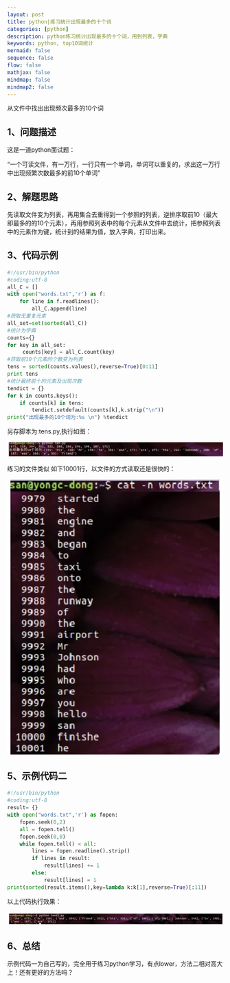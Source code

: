 ```yaml
---
layout: post
title: python|练习统计出现最多的十个词
categories: [python]
description: python练习统计出现最多的十个词，用到列表，字典
keywords: python, top10词统计
mermaid: false
sequence: false
flow: false
mathjax: false
mindmap: false
mindmap2: false
---
```

从文件中找出出现频次最多的10个词

## 1、问题描述

这是一道python面试题：

“一个可读文件，有一万行，一行只有一个单词，单词可以重复的，求出这一万行中出现频繁次数最多的前10个单词”

## 2、解题思路

 先读取文件变为列表，再用集合去重得到一个参照的列表，逆排序取前10（最大即最多的的10个元素），再用参照列表中的每个元素从文件中去统计，把参照列表中的元素作为键，统计到的结果为值，放入字典，打印出来。

## 3、代码示例

```python
#!/usr/bin/python
#coding:utf-8
all_C = []
with open("words.txt",'r') as f:
    for line in f.readlines():
        all_C.append(line)
#获取无重复元素
all_set=set(sorted(all_C))
#统计为字典
counts={}
for key in all_set:
     counts[key] = all_C.count(key)
#获取前10个元素的个数变为列表
tens = sorted(counts.values(),reverse=True)[0:11]
print tens
#统计最终前十的元素及出现次数
tendict = {}
for k in counts.keys():
    if counts[k] in tens:
        tendict.setdefault(counts[k],k.strip("\n"))
print("出现最多的10个词为:%s \n") %tendict
```

另存脚本为:tens.py,执行如图：

![202407230601.png](/images/202407230601.png)

练习的文件类似 如下10001行，以文件的方式读取还是很快的：

![202407230602.png](/images/202407230602.png)

## 5、示例代码二

```python
#!/usr/bin/python
#coding:utf-8
result= {}
with open("words.txt",'r') as fopen:
    fopen.seek(0,2)
    all = fopen.tell()
    fopen.seek(0,0)
    while fopen.tell() < all:
        lines = fopen.readline().strip()
        if lines in result:
            result[lines] += 1
        else:
            result[lines] = 1
print(sorted(result.items(),key=lambda k:k[1],reverse=True)[:11])
```

以上代码执行效果：

![202407230603.png](/images/202407230603.png)

## 6、总结

示例代码一为自己写的，完全用于练习python学习，有点lower，方法二相对高大上！还有更好的方法吗？
